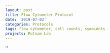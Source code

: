 ```yaml
---
layout: post
title: Flow Cytometer Protocol
date: '2019-07-03'
categories: Protocols
tags: flow cytometer, cell counts, symbionts
projects: Putnam Lab
---
```



''




